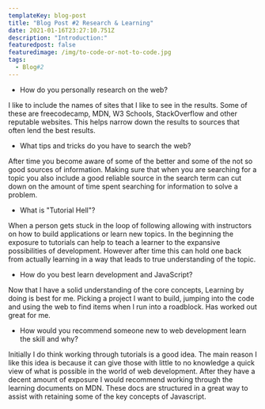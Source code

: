 ```yaml
---
templateKey: blog-post
title: "Blog Post #2 Research & Learning"
date: 2021-01-16T23:27:10.751Z
description: "Introduction:"
featuredpost: false
featuredimage: /img/to-code-or-not-to-code.jpg
tags:
  - Blog#2
---
```



* How do you personally research on the web?

I like to include the names of sites that I like to see in the results. Some of these are freecodecamp, MDN, W3 Schools, StackOverflow and other reputable websites. This helps narrow down the results to sources that often lend the best results.

* What tips and tricks do you have to search the web?

After time you become aware of some of the better and some of the not so good sources of information. Making sure that when you are searching for a topic you also include a good reliable source in the search term can cut down on the amount of time spent searching for information to solve a problem.

* What is "Tutorial Hell"?

When a person gets stuck in the loop of following allowing with instructors on how to build applications or learn new topics. In the beginning the exposure to tutorials can help to teach a learner to the expansive possibilities of development. However after time this can hold one back from actually learning in a way that leads to true understanding of the topic.

* How do you best learn development and JavaScript?

Now that I have a solid understanding of the core concepts, Learning by doing is best for me. Picking a project I want to build, jumping into the code and using the web to find items when I run into a roadblock. Has worked out great for me.

* How would you recommend someone new to web development learn the skill and why?

Initially I do think working through tutorials is a good idea. The main reason I like this idea is because it can give those with little to no knowledge a quick view of what is possible in the world of web development. After they have a decent amount of exposure I would recommend working through the learning documents on MDN. These docs are structured in a great way to assist with retaining some of the key concepts of Javascript.